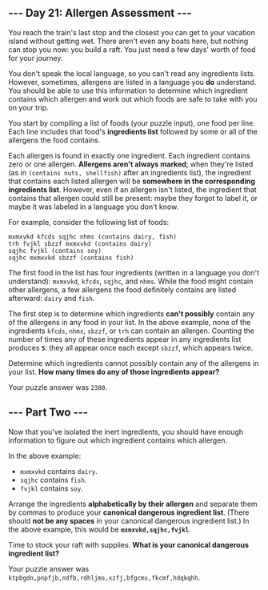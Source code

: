 ## --- Day 21: Allergen Assessment ---

You reach the train's last stop and the closest you can get to your vacation island without getting wet. There aren't even any boats here, but nothing can stop you now: you build a raft. You just need a few days' worth of food for your journey.

You don't speak the local language, so you can't read any ingredients lists. However, sometimes, allergens are listed in a language you __do__ understand. You should be able to use this information to determine which ingredient contains which allergen and work out which foods are safe to take with you on your trip.

You start by compiling a list of foods (your puzzle input), one food per line. Each line includes that food's __ingredients list__ followed by some or all of the allergens the food contains.

Each allergen is found in exactly one ingredient. Each ingredient contains zero or one allergen. __Allergens aren't always marked__; when they're listed (as in `(contains nuts, shellfish)` after an ingredients list), the ingredient that contains each listed allergen will be __somewhere in the corresponding ingredients list__. However, even if an allergen isn't listed, the ingredient that contains that allergen could still be present: maybe they forgot to label it, or maybe it was labeled in a language you don't know.

For example, consider the following list of foods:

    mxmxvkd kfcds sqjhc nhms (contains dairy, fish)
    trh fvjkl sbzzf mxmxvkd (contains dairy)
    sqjhc fvjkl (contains soy)
    sqjhc mxmxvkd sbzzf (contains fish)

The first food in the list has four ingredients (written in a language you don't understand): `mxmxvkd`, `kfcds`, `sqjhc`, and `nhms`. While the food might contain other allergens, a few allergens the food definitely contains are listed afterward: `dairy` and `fish`.

The first step is to determine which ingredients __can't possibly__ contain any of the allergens in any food in your list. In the above example, none of the ingredients `kfcds`, `nhms`, `sbzzf`, or `trh` can contain an allergen. Counting the number of times any of these ingredients appear in any ingredients list produces __`5`__: they all appear once each except `sbzzf`, which appears twice.

Determine which ingredients cannot possibly contain any of the allergens in your list. __How many times do any of those ingredients appear?__

Your puzzle answer was `2380`.

## --- Part Two ---

Now that you've isolated the inert ingredients, you should have enough information to figure out which ingredient contains which allergen.

In the above example:

*   `mxmxvkd` contains `dairy`.
*   `sqjhc` contains `fish`.
*   `fvjkl` contains `soy`.

Arrange the ingredients __alphabetically by their allergen__ and separate them by commas to produce your __canonical dangerous ingredient list__. (There should __not be any spaces__ in your canonical dangerous ingredient list.) In the above example, this would be __`mxmxvkd,sqjhc,fvjkl`__.

Time to stock your raft with supplies. __What is your canonical dangerous ingredient list?__

Your puzzle answer was `ktpbgdn,pnpfjb,ndfb,rdhljms,xzfj,bfgcms,fkcmf,hdqkqhh`.